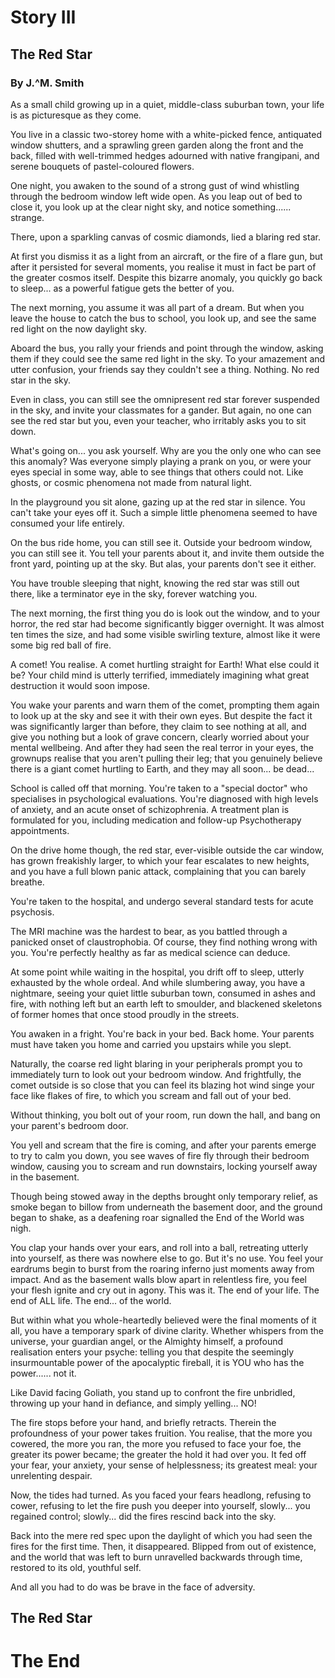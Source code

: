 # Story III

## The Red Star

### By J.^M. Smith

As a small child growing up in a quiet, middle-class suburban town, your life is as picturesque as they come.

You live in a classic two-storey home with a white-picked fence, antiquated window shutters, and a sprawling green garden along the front and the back, filled with well-trimmed hedges adourned with native frangipani, and serene bouquets of pastel-coloured flowers.

One night, you awaken to the sound of a strong gust of wind whistling through the bedroom window left wide open. As you leap out of bed to close it, you look up at the clear night sky, and notice something...... strange.

There, upon a sparkling canvas of cosmic diamonds, lied a blaring red star.

At first you dismiss it as a light from an aircraft, or the fire of a flare gun, but after it persisted for several moments, you realise it must in fact be part of the greater cosmos itself. Despite this bizarre anomaly, you quickly go back to sleep... as a powerful fatigue gets the better of you.

The next morning, you assume it was all part of a dream. But when you leave the house to catch the bus to school, you look up, and see the same red light on the now daylight sky.

Aboard the bus, you rally your friends and point through the window, asking them if they could see the same red light in the sky. To your amazement and utter confusion, your friends say they couldn't see a thing. Nothing. No red star in the sky.

Even in class, you can still see the omnipresent red star forever suspended in the sky, and invite your classmates for a gander. But again, no one can see the red star but you, even your teacher, who irritably asks you to sit down.

What's going on... you ask yourself. Why are you the only one who can see this anomaly? Was everyone simply playing a prank on you, or were your eyes special in some way, able to see things that others could not. Like ghosts, or cosmic phenomena not made from natural light.

In the playground you sit alone, gazing up at the red star in silence. You can't take your eyes off it. Such a simple little phenomena seemed to have consumed your life entirely.

On the bus ride home, you can still see it. Outside your bedroom window, you can still see it. You tell your parents about it, and invite them outside the front yard, pointing up at the sky. But alas, your parents don't see it either.

You have trouble sleeping that night, knowing the red star was still out there, like a terminator eye in the sky, forever watching you.

The next morning, the first thing you do is look out the window, and to your horror, the red star had become significantly bigger overnight. It was almost ten times the size, and had some visible swirling texture, almost like it were some big red ball of fire.

A comet! You realise. A comet hurtling straight for Earth! What else could it be? Your child mind is utterly terrified, immediately imagining what great destruction it would soon impose.

You wake your parents and warn them of the comet, prompting them again to look up at the sky and see it with their own eyes. But despite the fact it was significantly larger than before, they claim to see nothing at all, and give you nothing but a look of grave concern, clearly worried about your mental wellbeing. And after they had seen the real terror in your eyes, the grownups realise that you aren't pulling their leg; that you genuinely believe there is a giant comet hurtling to Earth, and they may all soon... be dead...

School is called off that morning. You're taken to a "special doctor" who specialises in psychological evaluations. You're diagnosed with high levels of anxiety, and an acute onset of schizophrenia. A treatment plan is formulated for you, including medication and follow-up Psychotherapy appointments.

On the drive home though, the red star, ever-visible outside the car window, has grown freakishly larger, to which your fear escalates to new heights, and you have a full blown panic attack, complaining that you can barely breathe.

You're taken to the hospital, and undergo several standard tests for acute psychosis.

The MRI machine was the hardest to bear, as you battled through a panicked onset of claustrophobia. Of course, they find nothing wrong with you. You're perfectly healthy as far as medical science can deduce.

At some point while waiting in the hospital, you drift off to sleep, utterly exhausted by the whole ordeal. And while slumbering away, you have a nightmare, seeing your quiet little suburban town, consumed in ashes and fire, with nothing left but an earth left to smoulder, and blackened skeletons of former homes that once stood proudly in the streets.

You awaken in a fright. You're back in your bed. Back home. Your parents must have taken you home and carried you upstairs while you slept.

Naturally, the coarse red light blaring in your peripherals prompt you to immediately turn to look out your bedroom window. And frightfully, the comet outside is so close that you can feel its blazing hot wind singe your face like flakes of fire, to which you scream and fall out of your bed.

Without thinking, you bolt out of your room, run down the hall, and bang on your parent's bedroom door.

You yell and scream that the fire is coming, and after your parents emerge to try to calm you down, you see waves of fire fly through their bedroom window, causing you to scream and run downstairs, locking yourself away in the basement.

Though being stowed away in the depths brought only temporary relief, as smoke began to billow from underneath the basement door, and the ground began to shake, as a deafening roar signalled the End of the World was nigh.

You clap your hands over your ears, and roll into a ball, retreating utterly into yourself, as there was nowhere else to go. But it's no use. You feel your eardrums begin to burst from the roaring inferno just moments away from impact. And as the basement walls blow apart in relentless fire, you feel your flesh ignite and cry out in agony. This was it. The end of your life. The end of ALL life. The end... of the world.

But within what you whole-heartedly believed were the final moments of it all, you have a temporary spark of divine clarity. Whether whispers from the universe, your guardian angel, or the Almighty himself, a profound realisation enters your psyche: telling you that despite the seemingly insurmountable power of the apocalyptic fireball, it is YOU who has the power...... not it.

Like David facing Goliath, you stand up to confront the fire unbridled, throwing up your hand in defiance, and simply yelling... NO!

The fire stops before your hand, and briefly retracts. Therein the profoundness of your power takes fruition. You realise, that the more you cowered, the more you ran, the more you refused to face your foe, the greater its power became; the greater the hold it had over you. It fed off your fear, your anxiety, your sense of helplessness; its greatest meal: your unrelenting despair.

Now, the tides had turned. As you faced your fears headlong, refusing to cower, refusing to let the fire push you deeper into yourself, slowly... you regained control; slowly... did the fires rescind back into the sky.

Back into the mere red spec upon the daylight of which you had seen the fires for the first time. Then, it disappeared. Blipped from out of existence, and the world that was left to burn unravelled backwards through time, restored to its old, youthful self.

And all you had to do was be brave in the face of adversity.

## The Red Star

# The End

